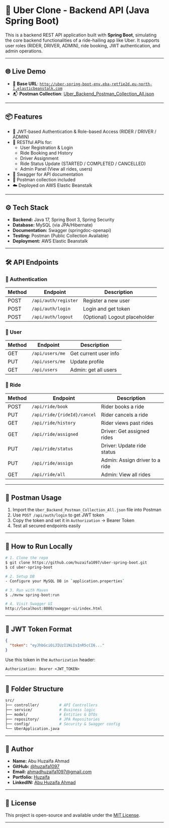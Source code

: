 # 🚕 Uber Clone - Backend API (Java Spring Boot)

This is a backend REST API application built with **Spring Boot**, simulating the core backend functionalities of a ride-hailing app like Uber. It supports user roles (RIDER, DRIVER, ADMIN), ride booking, JWT authentication, and admin operations.

---

## 🌐 Live Demo

- 🔗 **Base URL**: [`http://uber-spring-boot-env.eba-retfie2d.eu-north-1.elasticbeanstalk.com`](http://uber-spring-boot-env.eba-retfie2d.eu-north-1.elasticbeanstalk.com)
- 📬 **Postman Collection**: [Uber_Backend_Postman_Collection_All.json](./Uber_Backend_Postman_Collection_All.json)

---

## 📦 Features

- 🔐 JWT-based Authentication & Role-based Access (RIDER / DRIVER / ADMIN)
- 🧾 RESTful APIs for:
  - User Registration & Login
  - Ride Booking and History
  - Driver Assignment
  - Ride Status Update (STARTED / COMPLETED / CANCELLED)
  - Admin Panel (View all rides, users)
- 🧪 Swagger for API documentation
- 📮 Postman collection included
- ☁️ Deployed on AWS Elastic Beanstalk

---

## ⚙️ Tech Stack

- **Backend:** Java 17, Spring Boot 3, Spring Security
- **Database:** MySQL (via JPA/Hibernate)
- **Documentation:** Swagger (springdoc-openapi)
- **Testing:** Postman (Public Collection Available)
- **Deployment:** AWS Elastic Beanstalk

---

## 🛠 API Endpoints

### 🔐 Authentication

| Method | Endpoint            | Description          |
|--------|---------------------|----------------------|
| POST   | `/api/auth/register` | Register a new user |
| POST   | `/api/auth/login`    | Login and get token |
| POST   | `/api/auth/logout`   | (Optional) Logout placeholder |

### 👤 User

| Method | Endpoint           | Description           |
|--------|--------------------|-----------------------|
| GET    | `/api/users/me`     | Get current user info|
| PUT    | `/api/users/me`     | Update profile        |
| GET    | `/api/users`        | Admin: get all users  |

### 🚗 Ride

| Method | Endpoint                    | Description                        |
|--------|-----------------------------|------------------------------------|
| POST   | `/api/ride/book`            | Rider books a ride                 |
| PUT    | `/api/ride/{rideId}/cancel`| Rider cancels a ride              |
| GET    | `/api/ride/history`         | Rider views past rides             |
| GET    | `/api/ride/assigned`        | Driver: Get assigned rides         |
| PUT    | `/api/ride/status`          | Driver: Update ride status         |
| PUT    | `/api/ride/assign`          | Admin: Assign driver to a ride     |
| GET    | `/api/ride/all`             | Admin: View all rides              |

---

## 🧪 Postman Usage

1. Import the `Uber_Backend_Postman_Collection_All.json` file into Postman
2. Use `POST /api/auth/login` to get JWT token
3. Copy the token and set it in `Authorization` → Bearer Token
4. Test all secured endpoints easily

---

## 🧰 How to Run Locally

```bash
# 1. Clone the repo
$ git clone https://github.com/huzaifa1097/uber-spring-boot.git
$ cd uber-spring-boot

# 2. Setup DB
- Configure your MySQL DB in `application.properties`

# 3. Run with Maven
$ ./mvnw spring-boot:run

# 4. Visit Swagger UI
http://localhost:8080/swagger-ui/index.html
```

---

## 🔐 JWT Token Format

```json
{
  "token": "eyJhbGciOiJIUzI1NiIsInR5cCI6..."
}
```
Use this token in the `Authorization` header:
```
Authorization: Bearer <JWT_TOKEN>
```

---

## 📁 Folder Structure

```bash
src/
├── controller/         # API Controllers
├── service/            # Business logic
├── model/              # Entities & DTOs
├── repository/         # JPA Repositories
├── config/             # Security & Swagger config
└── UberApplication.java
```

---

## 👤 Author

- **Name:** Abu Huzaifa Ahmad
- **GitHub:** [@huzaifa1097](https://github.com/huzaifa1097)
- **Email:** ahmadhuzaifa1097@gmail.com
- **Portfolio:** [Huzaifa](https://huzaifa-portfolio-seven.vercel.app/)
- **LinkedIN:** [Abu Huzaifa Ahmad](https://www.linkedin.com/in/abu-huzaifa-ahmad-68175222a/)

---

## 📄 License

This project is open-source and available under the [MIT License](LICENSE).

---


